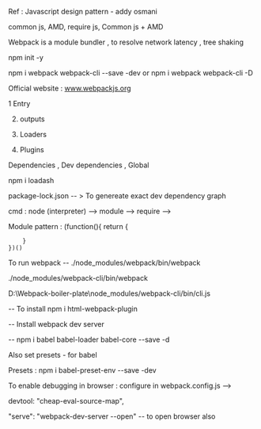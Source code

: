Ref : Javascript design pattern  - addy osmani 

common js, AMD, require js, Common js + AMD 

Webpack is a module bundler , to resolve network latency , tree shaking

npm init -y

npm i webpack webpack-cli --save -dev or npm i webpack webpack-cli -D

Official website : www.webpackjs.org

1 Entry

2. outputs

3. Loaders

4. Plugins


Dependencies , Dev dependencies , Global

npm i loadash

package-lock.json -- > To genereate exact dev dependency graph


cmd : node (interpreter) -->
module -->
require -->


Module pattern :
    (function(){
        return  {

        }
    })()


To run webpack  -- ./node_modules/webpack/bin/webpack

./node_modules/webpack-cli/bin/webpack

D:\Webpack-boiler-plate\node_modules/webpack-cli/bin/cli.js



-- To install npm i html-webpack-plugin

-- Install webpack dev server 

-- npm  i babel babel-loader babel-core --save -d

Also set presets - for babel


Presets : npm i babel-preset-env --save -dev


To enable debugging in browser : configure in webpack.config.js -->

devtool: "cheap-eval-source-map",

"serve": "webpack-dev-server --open" -- to open browser also